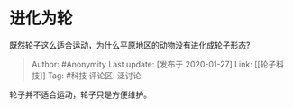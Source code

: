 # 进化为轮
[既然轮子这么适合运动，为什么平原地区的动物没有进化成轮子形态?](https://www.zhihu.com/question/349778101/answer/986352272)

> Author: #Anonymity
> Last update: [发布于 2020-01-27]
> Link: [[轮子科技]]
> Tag: #科技
> 评论区:
> 泛讨论:

轮子并不适合运动，轮子只是方便维护。
